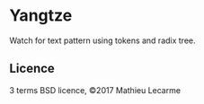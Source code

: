 Yangtze
=======

Watch for text pattern using tokens and radix tree.

Licence
-------

3 terms BSD licence, ©2017 Mathieu Lecarme
